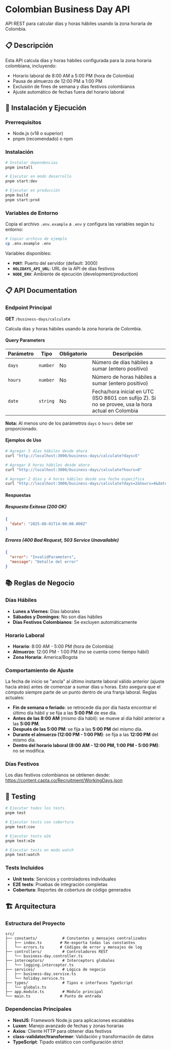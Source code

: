 # Colombian Business Day API

API REST para calcular días y horas hábiles usando la zona horaria de Colombia.

## 📋 Descripción

Esta API calcula días y horas hábiles configurada para la zona horaria colombiana, incluyendo:
- Horario laboral de 8:00 AM a 5:00 PM (hora de Colombia)
- Pausa de almuerzo de 12:00 PM a 1:00 PM
- Exclusión de fines de semana y días festivos colombianos
- Ajuste automático de fechas fuera del horario laboral

## 🚀 Instalación y Ejecución

### Prerrequisitos
- Node.js (v18 o superior)
- pnpm (recomendado) o npm

### Instalación
```bash
# Instalar dependencias
pnpm install

# Ejecutar en modo desarrollo
pnpm start:dev

# Ejecutar en producción
pnpm build
pnpm start:prod
```

### Variables de Entorno
Copia el archivo `.env.example` a `.env` y configura las variables según tu entorno:

```bash
# Copiar archivo de ejemplo
cp .env.example .env
```

Variables disponibles:
- **`PORT`**: Puerto del servidor (default: 3000)
- **`HOLIDAYS_API_URL`**: URL de la API de días festivos
- **`NODE_ENV`**: Ambiente de ejecución (development/production)

## 📋 API Documentation

### Endpoint Principal

**GET** `/business-days/calculate`

Calcula días y horas hábiles usando la zona horaria de Colombia.

#### Query Parameters

| Parámetro | Tipo | Obligatorio | Descripción |
|-----------|------|-------------|-------------|
| `days` | `number` | No | Número de días hábiles a sumar (entero positivo) |
| `hours` | `number` | No | Número de horas hábiles a sumar (entero positivo) |
| `date` | `string` | No | Fecha/hora inicial en UTC (ISO 8601 con sufijo Z). Si no se provee, usa la hora actual en Colombia |

**Nota:** Al menos uno de los parámetros `days` o `hours` debe ser proporcionado.

#### Ejemplos de Uso

```bash
# Agregar 5 días hábiles desde ahora
curl "http://localhost:3000/business-days/calculate?days=5"

# Agregar 8 horas hábiles desde ahora
curl "http://localhost:3000/business-days/calculate?hours=8"

# Agregar 2 días y 4 horas hábiles desde una fecha específica
curl "http://localhost:3000/business-days/calculate?days=2&hours=4&date=2025-08-01T14:00:00Z"
```

#### Respuestas

##### Respuesta Exitosa (200 OK)
```json
{
  "date": "2025-08-01T14:00:00.000Z"
}
```

##### Errores (400 Bad Request, 503 Service Unavailable)
```json
{
  "error": "InvalidParameters",
  "message": "Detalle del error"
}
```

## 📚 Reglas de Negocio

### Días Hábiles
- **Lunes a Viernes**: Días laborales
- **Sábados y Domingos**: No son días hábiles
- **Días Festivos Colombianos**: Se excluyen automáticamente

### Horario Laboral
- **Horario**: 8:00 AM - 5:00 PM (hora de Colombia)
- **Almuerzo**: 12:00 PM - 1:00 PM (no se cuenta como tiempo hábil)
- **Zona Horaria**: America/Bogota

### Comportamiento de Ajuste
La fecha de inicio se "ancla" al último instante laboral válido anterior (ajuste hacia atrás) antes de comenzar a sumar días u horas. Esto asegura que el cómputo siempre parte de un punto dentro de una franja laboral. Reglas actuales:

- **Fin de semana o feriado**: se retrocede día por día hasta encontrar el último día hábil y se fija a las **5:00 PM** de ese día.
- **Antes de las 8:00 AM** (mismo día hábil): se mueve al día hábil anterior a las **5:00 PM**.
- **Después de las 5:00 PM**: se fija a las **5:00 PM** del mismo día.
- **Durante el almuerzo (12:00 PM - 1:00 PM)**: se fija a las **12:00 PM** del mismo día.
- **Dentro del horario laboral (8:00 AM - 12:00 PM, 1:00 PM - 5:00 PM)**: no se modifica.

### Días Festivos
Los días festivos colombianos se obtienen desde: https://content.capta.co/Recruitment/WorkingDays.json

## 🧪 Testing

```bash
# Ejecutar todos los tests
pnpm test

# Ejecutar tests con cobertura
pnpm test:cov

# Ejecutar tests e2e
pnpm test:e2e

# Ejecutar tests en modo watch
pnpm test:watch
```

### Tests Incluidos
- **Unit tests**: Servicios y controladores individuales
- **E2E tests**: Pruebas de integración completas
- **Cobertura**: Reportes de cobertura de código generados

## 🏗️ Arquitectura

### Estructura del Proyecto
```
src/
├── constants/           # Constantes y mensajes centralizados
│   ├── index.ts        # Re-exporta todas las constantes
│   └── errors.ts       # Códigos de error y mensajes de log
├── controllers/         # Controladores REST
│   └── business-day.controller.ts
├── interceptors/        # Interceptors globales
│   └── logging.interceptor.ts
├── services/            # Lógica de negocio
│   ├── business-day.service.ts
│   └── holiday.service.ts
├── types/               # Tipos e interfaces TypeScript
│   └── globals.ts
├── app.module.ts        # Módulo principal
└── main.ts             # Punto de entrada
```

### Dependencias Principales
- **NestJS**: Framework Node.js para aplicaciones escalables
- **Luxon**: Manejo avanzado de fechas y zonas horarias
- **Axios**: Cliente HTTP para obtener días festivos
- **class-validator/transformer**: Validación y transformación de datos
- **TypeScript**: Tipado estático con configuración strict